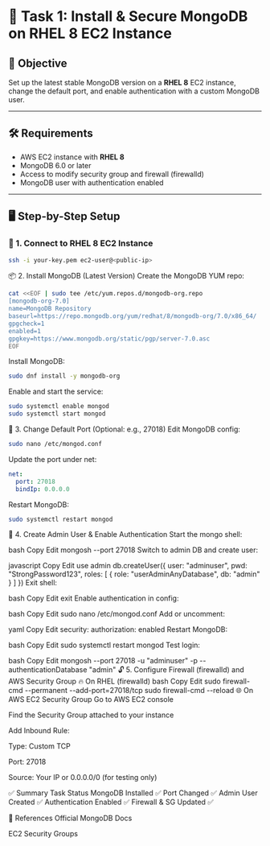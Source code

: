# 🧩 Task 1: Install & Secure MongoDB on RHEL 8 EC2 Instance

## 📌 Objective

Set up the latest stable MongoDB version on a **RHEL 8** EC2 instance, change the default port, and enable authentication with a custom MongoDB user.

---

## 🛠️ Requirements

- AWS EC2 instance with **RHEL 8**
- MongoDB 6.0 or later
- Access to modify security group and firewall (firewalld)
- MongoDB user with authentication enabled

---

## 🖥️ Step-by-Step Setup

### 🔹 1. Connect to RHEL 8 EC2 Instance

```bash
ssh -i your-key.pem ec2-user@<public-ip>
```

📦 2. Install MongoDB (Latest Version)
Create the MongoDB YUM repo:

```bash
cat <<EOF | sudo tee /etc/yum.repos.d/mongodb-org.repo
[mongodb-org-7.0]
name=MongoDB Repository
baseurl=https://repo.mongodb.org/yum/redhat/8/mongodb-org/7.0/x86_64/
gpgcheck=1
enabled=1
gpgkey=https://www.mongodb.org/static/pgp/server-7.0.asc
EOF
```

Install MongoDB:

```bash
sudo dnf install -y mongodb-org
```

Enable and start the service:

```bash
sudo systemctl enable mongod
sudo systemctl start mongod
```

🔧 3. Change Default Port (Optional: e.g., 27018)
Edit MongoDB config:

```bash
sudo nano /etc/mongod.conf
```

Update the port under net:

```yaml
net:
  port: 27018
  bindIp: 0.0.0.0
```

Restart MongoDB:

```bash
sudo systemctl restart mongod
```
🧱 4. Create Admin User & Enable Authentication
Start the mongo shell:

bash
Copy
Edit
mongosh --port 27018
Switch to admin DB and create user:

javascript
Copy
Edit
use admin
db.createUser({
  user: "adminuser",
  pwd: "StrongPassword123",
  roles: [ { role: "userAdminAnyDatabase", db: "admin" } ]
})
Exit shell:

bash
Copy
Edit
exit
Enable authentication in config:

bash
Copy
Edit
sudo nano /etc/mongod.conf
Add or uncomment:

yaml
Copy
Edit
security:
  authorization: enabled
Restart MongoDB:

bash
Copy
Edit
sudo systemctl restart mongod
Test login:

bash
Copy
Edit
mongosh --port 27018 -u "adminuser" -p --authenticationDatabase "admin"
🔓 5. Configure Firewall (firewalld) and AWS Security Group
🔥 On RHEL (firewalld)
bash
Copy
Edit
sudo firewall-cmd --permanent --add-port=27018/tcp
sudo firewall-cmd --reload
🌐 On AWS EC2 Security Group
Go to AWS EC2 console

Find the Security Group attached to your instance

Add Inbound Rule:

Type: Custom TCP

Port: 27018

Source: Your IP or 0.0.0.0/0 (for testing only)

✅ Summary
Task	Status
MongoDB Installed	✅
Port Changed	✅
Admin User Created	✅
Authentication Enabled	✅
Firewall & SG Updated	✅

📎 References
Official MongoDB Docs

EC2 Security Groups

